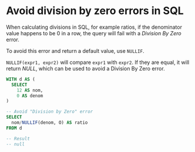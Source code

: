# Avoid division by zero errors in SQL

When calculating divisions in SQL, for example ratios, if the denominator value happens to be 0 in a row, the query will fail with a *Division By Zero* error.

To avoid this error and return a default value, use `NULLIF`.

`NULLIF(expr1, expr2)` will compare `expr1` with `expr2`. If they are equal, it will return *NULL*, which can be used to avoid a Division By Zero error.

```sql
WITH d AS (
  SELECT
    12 AS nom,
    0 AS denom
)

-- Avoid "Division by Zero" error
SELECT
  nom/NULLIF(denom, O) AS ratio
FROM d

-- Result
-- null
```
